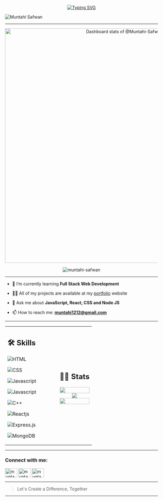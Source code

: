 <p align="center">
  <a href="https://git.io/typing-svg"><img src="https://readme-typing-svg.herokuapp.com?font=Fira+Code&size=25&pause=1500&random=false&width=435&lines=Assalamualaikum+Warahmatullah;I+am+Muntahi+Safwan;Computer+Science+Student;Self+Taught+Web+Developer;Business+Enthusiast" alt="Typing SVG" /></a>
</p>

![Muntahi Safwan](https://github.com/Muntahi-Safwan/Muntahi-Safwan/blob/main/banner.png?raw=true)

---

<!-- Copy-paste in your Readme.md file -->

<div align="center"> <a href="https://next.ossinsight.io/widgets/official/compose-user-dashboard-stats?user_id=84014513" target="_blank" style="display: block" align="center">
  <picture>
    <source media="(prefers-color-scheme: dark)" srcset="https://next.ossinsight.io/widgets/official/compose-user-dashboard-stats/thumbnail.png?user_id=84014513&image_size=auto&color_scheme=dark" width="771" height="auto">
    <img alt="Dashboard stats of @Muntahi-Safwan" src="https://next.ossinsight.io/widgets/official/compose-user-dashboard-stats/thumbnail.png?user_id=84014513&image_size=auto&color_scheme=light" width="771" height="auto">
  </picture>
</a> 
<p align="center"> <img src="https://komarev.com/ghpvc/?username=muntahi-safwan&label=Profile%20views&color=0e75b6&style=flat" alt="muntahi-safwan" />
</p>
</div>

---

-   🌱 I’m currently learning **Full Stack Web Development**

-   👨‍💻 All of my projects are available at my [portfolio](https://www.muntahi-safwan.netlify.app) website

-   💬 Ask me about **JavaScript, React, CSS and Node JS**

-   📫 How to reach me: **muntahi1212@gmail.com**

---


<table width="100%" >

 <tr>
    <td width="60%">
     
## 🛠️ Skills


![HTML](https://img.shields.io/badge/HTML5-E34F26?style=for-the-badge&logo=html5&logoColor=white)&nbsp;

![CSS](https://img.shields.io/badge/CSS3-1572B6?style=for-the-badge&logo=css3&logoColor=white)&nbsp;

![Javascript](https://img.shields.io/badge/JavaScript-F7DF1E?style=flat&logo=javascript&logoColor=black)&nbsp;

![Javascript](https://img.shields.io/badge/Tailwind_CSS-38B2AC?style=for-the-badge&logo=tailwind-css&logoColor=white)&nbsp;

![C++](https://img.shields.io/badge/-C++-05122A?style=flat&logo=C%2B%2B&logoColor=00599C)&nbsp;

![Reactjs](https://img.shields.io/badge/React-20232A?style=flat&logo=react&logoColor=61DAFB)&nbsp;

![Express.js](https://img.shields.io/badge/express.js-%23404d59.svg?style=flat&logo=express&logoColor=%2361DAFB)

![MongoDB](https://img.shields.io/badge/MongoDB-4EA94B?style=for-the-badge&logo=mongodb&logoColor=white)&nbsp;


</td>
    <td>
  
## 📄📜 Stats

<p align="center">
  <img width="100%" src="https://github-readme-stats.vercel.app/api?username=Muntahi-Safwan&theme=radical&show_icons=true" />
 </br>
  <img src="https://github-readme-streak-stats.herokuapp.com?user=Muntahi-Safwan&theme=radical"/>
 </br>
  <img width="100%" src="https://github-readme-stats.vercel.app/api/top-langs/?username=Muntahi-Safwan&theme=radical&exclude_repo=Portfolio,HomePal&langs_count=7&layout=compact" />
</p>
     
  </td>
 </tr>
</table>

---

<h3 align="left">Connect with me:</h3>
<p align="left">
<a href="https://twitter.com/MuntahiSafwan" target="blank"><img align="center" src="https://raw.githubusercontent.com/rahuldkjain/github-profile-readme-generator/master/src/images/icons/Social/twitter.svg" alt="muntahi_safwan" height="30" width="40" /></a>
<a href="https://fb.com/muntahi.safwan.1" target="blank"><img align="center" src="https://raw.githubusercontent.com/rahuldkjain/github-profile-readme-generator/master/src/images/icons/Social/facebook.svg" alt="muntahi.safwan.1" height="30" width="40" /></a>
<a href="https://instagram.com/muntahi_safwan" target="blank"><img align="center" src="https://raw.githubusercontent.com/rahuldkjain/github-profile-readme-generator/master/src/images/icons/Social/instagram.svg" alt="muntahi_safwan" height="30" width="40" /></a>
</p>

---

> Let's Create a Difference, Together

---
